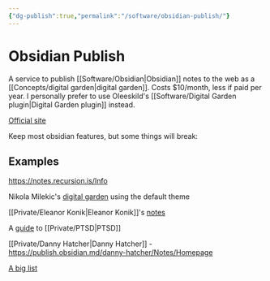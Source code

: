 ```yaml
---
{"dg-publish":true,"permalink":"/software/obsidian-publish/"}
---
```


# Obsidian Publish

A service to publish [[Software/Obsidian\|Obsidian]] notes to the web as a [[Concepts/digital garden\|digital garden]]. Costs $10/month, less if paid per year. I personally prefer to use Oleeskild's [[Software/Digital Garden plugin\|Digital Garden plugin]] instead.

[Official site](https://obsidian.md/publish)

Keep most obsidian features, but some things will break:

## Examples

https://notes.recursion.is/Info

Nikola Milekic's [digital garden](https://notes.nikolamilekic.com/Welcome!) using the default theme

[[Private/Eleanor Konik\|Eleanor Konik]]'s [notes](https://publish.obsidian.md/eleanorkonik/00+Meta/03+Structure/Welcome)

A [guide](https://publish.obsidian.md/integral-guide-to-well-being/Start+Here/About) to [[Private/PTSD\|PTSD]]

[[Private/Danny Hatcher\|Danny Hatcher]] - https://publish.obsidian.md/danny-hatcher/Notes/Homepage

[A big list](https://twitter.com/TfTHacker/status/1520765257987338240?t=BhneIAP7Ue6_jw6lErwSXQ)
